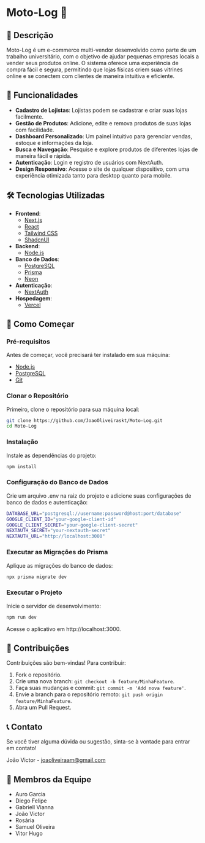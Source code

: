 # Moto-Log 🚀

## 📖 Descrição

Moto-Log é um e-commerce multi-vendor desenvolvido como parte de um trabalho universitário, com o objetivo de ajudar pequenas empresas locais a vender seus produtos online. O sistema oferece uma experiência de compra fácil e segura, permitindo que lojas físicas criem suas vitrines online e se conectem com clientes de maneira intuitiva e eficiente.

## 🌟 Funcionalidades

- **Cadastro de Lojistas**: Lojistas podem se cadastrar e criar suas lojas facilmente.
- **Gestão de Produtos**: Adicione, edite e remova produtos de suas lojas com facilidade.
- **Dashboard Personalizado**: Um painel intuitivo para gerenciar vendas, estoque e informações da loja.
- **Busca e Navegação**: Pesquise e explore produtos de diferentes lojas de maneira fácil e rápida.
- **Autenticação**: Login e registro de usuários com NextAuth.
- **Design Responsivo**: Acesse o site de qualquer dispositivo, com uma experiência otimizada tanto para desktop quanto para mobile.

## 🛠️ Tecnologias Utilizadas

- **Frontend**:
  - [Next.js](https://nextjs.org/)
  - [React](https://reactjs.org/)
  - [Tailwind CSS](https://tailwindcss.com/)
  - [ShadcnUI](https://ui.shadcn.com/)
- **Backend**:
  - [Node.js](https://nodejs.org/)
- **Banco de Dados**:
  - [PostgreSQL](https://www.postgresql.org/)
  - [Prisma](https://www.prisma.io/)
  - [Neon](https://neon.tech)
- **Autenticação**:
  - [NextAuth](https://next-auth.js.org/)
- **Hospedagem**:
  - [Vercel](https://vercel.com/)

## 🚀 Como Começar

### Pré-requisitos

Antes de começar, você precisará ter instalado em sua máquina:

- [Node.js](https://nodejs.org/)
- [PostgreSQL](https://www.postgresql.org/)
- [Git](https://git-scm.com/)

### Clonar o Repositório

Primeiro, clone o repositório para sua máquina local:

```bash
git clone https://github.com/JoaoOliveiraskt/Moto-Log.git
cd Moto-Log
```

### Instalação

Instale as dependências do projeto:

```bash
npm install
```

### Configuração do Banco de Dados

Crie um arquivo .env na raiz do projeto e adicione suas configurações de banco de dados e autenticação:

```bash
DATABASE_URL="postgresql://username:password@host:port/database"
GOOGLE_CLIENT_ID="your-google-client-id"
GOOGLE_CLIENT_SECRET="your-google-client-secret"
NEXTAUTH_SECRET="your-nextauth-secret"
NEXTAUTH_URL="http://localhost:3000"
```

### Executar as Migrações do Prisma

Aplique as migrações do banco de dados:

```bash
npx prisma migrate dev
```

### Executar o Projeto

Inicie o servidor de desenvolvimento:

```bash
npm run dev
```

Acesse o aplicativo em http://localhost:3000.

## 🤝 Contribuições

Contribuições são bem-vindas! Para contribuir:

1. Fork o repositório.
2. Crie uma nova branch: `git checkout -b feature/MinhaFeature`.
3. Faça suas mudanças e commit: `git commit -m 'Add nova feature'`.
4. Envie a branch para o repositório remoto: `git push origin feature/MinhaFeature`.
5. Abra um Pull Request.

## 📞 Contato

Se você tiver alguma dúvida ou sugestão, sinta-se à vontade para entrar em contato!

João Victor - joaoliveiraam@gmail.com

## 👥 Membros da Equipe

- Auro Garcia
- Diego Felipe
- Gabriell Vianna
- João Victor
- Rosária
- Samuel Oliveira
- Vitor Hugo
